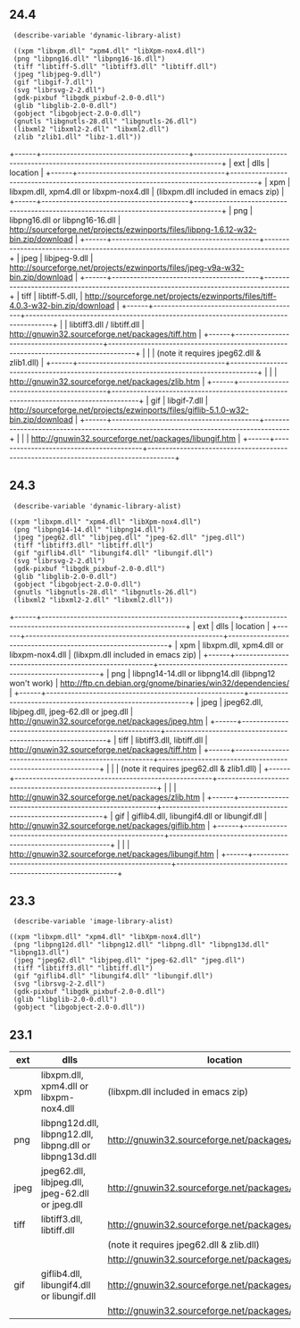 ## 24.4

```elisp
 (describe-variable 'dynamic-library-alist)
```

```elisp
 ((xpm "libxpm.dll" "xpm4.dll" "libXpm-nox4.dll")
 (png "libpng16.dll" "libpng16-16.dll")
 (tiff "libtiff-5.dll" "libtiff3.dll" "libtiff.dll")
 (jpeg "libjpeg-9.dll")
 (gif "libgif-7.dll")
 (svg "librsvg-2-2.dll")
 (gdk-pixbuf "libgdk_pixbuf-2.0-0.dll")
 (glib "libglib-2.0-0.dll")
 (gobject "libgobject-2.0-0.dll")
 (gnutls "libgnutls-28.dll" "libgnutls-26.dll")
 (libxml2 "libxml2-2.dll" "libxml2.dll")
 (zlib "zlib1.dll" "libz-1.dll"))
```

+------+-----------------------------------------+-------------------------------------------------------------------------------------+
| ext  | dlls                                    | location                                                                            |
+------+-----------------------------------------+-------------------------------------------------------------------------------------+
| xpm  | libxpm.dll, xpm4.dll or libxpm-nox4.dll | (libxpm.dll included in emacs zip)                                                  |
+------+-----------------------------------------+-------------------------------------------------------------------------------------+
| png  | libpng16.dll or libpng16-16.dll         | http://sourceforge.net/projects/ezwinports/files/libpng-1.6.12-w32-bin.zip/download |
+------+-----------------------------------------+-------------------------------------------------------------------------------------+
| jpeg | libjpeg-9.dll                           | http://sourceforge.net/projects/ezwinports/files/jpeg-v9a-w32-bin.zip/download      |
+------+-----------------------------------------+-------------------------------------------------------------------------------------+
| tiff | libtiff-5.dll,                          | http://sourceforge.net/projects/ezwinports/files/tiff-4.0.3-w32-bin.zip/download    |
+------+-----------------------------------------+-------------------------------------------------------------------------------------+
|      | libtiff3.dll / libtiff.dll              | http://gnuwin32.sourceforge.net/packages/tiff.htm                                   |
+------+-----------------------------------------+-------------------------------------------------------------------------------------+
|      |                                         | (note it requires jpeg62.dll & zlib1.dll)                                           |
+------+-----------------------------------------+-------------------------------------------------------------------------------------+
|      |                                         | http://gnuwin32.sourceforge.net/packages/zlib.htm                                   |
+------+-----------------------------------------+-------------------------------------------------------------------------------------+
| gif  | libgif-7.dll                            | http://sourceforge.net/projects/ezwinports/files/giflib-5.1.0-w32-bin.zip/download  |
+------+-----------------------------------------+-------------------------------------------------------------------------------------+
|      |                                         | http://gnuwin32.sourceforge.net/packages/libungif.htm                               |
+------+-----------------------------------------+-------------------------------------------------------------------------------------+

## 24.3

```elisp
 (describe-variable 'dynamic-library-alist)
```

```elisp
((xpm "libxpm.dll" "xpm4.dll" "libXpm-nox4.dll")
 (png "libpng14-14.dll" "libpng14.dll")
 (jpeg "jpeg62.dll" "libjpeg.dll" "jpeg-62.dll" "jpeg.dll")
 (tiff "libtiff3.dll" "libtiff.dll")
 (gif "giflib4.dll" "libungif4.dll" "libungif.dll")
 (svg "librsvg-2-2.dll")
 (gdk-pixbuf "libgdk_pixbuf-2.0-0.dll")
 (glib "libglib-2.0-0.dll")
 (gobject "libgobject-2.0-0.dll")
 (gnutls "libgnutls-28.dll" "libgnutls-26.dll")
 (libxml2 "libxml2-2.dll" "libxml2.dll"))
```

+------+-------------------------------------------------------+-------------------------------------------------------------+
| ext  | dlls                                                  | location                                                    |
+------+-------------------------------------------------------+-------------------------------------------------------------+
| xpm  | libxpm.dll, xpm4.dll or libxpm-nox4.dll               | (libxpm.dll included in emacs zip)                          |
+------+-------------------------------------------------------+-------------------------------------------------------------+
| png  | libpng14-14.dll or libpng14.dll (libpng12 won't work) | http://ftp.cn.debian.org/gnome/binaries/win32/dependencies/ |
+------+-------------------------------------------------------+-------------------------------------------------------------+
| jpeg | jpeg62.dll, libjpeg.dll, jpeg-62.dll or jpeg.dll      | http://gnuwin32.sourceforge.net/packages/jpeg.htm           |
+------+-------------------------------------------------------+-------------------------------------------------------------+
| tiff | libtiff3.dll, libtiff.dll                             | http://gnuwin32.sourceforge.net/packages/tiff.htm           |
+------+-------------------------------------------------------+-------------------------------------------------------------+
|      |                                                       | (note it requires jpeg62.dll & zlib1.dll)                   |
+------+-------------------------------------------------------+-------------------------------------------------------------+
|      |                                                       | http://gnuwin32.sourceforge.net/packages/zlib.htm           |
+------+-------------------------------------------------------+-------------------------------------------------------------+
| gif  | giflib4.dll, libungif4.dll or libungif.dll            | http://gnuwin32.sourceforge.net/packages/giflib.htm         |
+------+-------------------------------------------------------+-------------------------------------------------------------+
|      |                                                       | http://gnuwin32.sourceforge.net/packages/libungif.htm       |
+------+-------------------------------------------------------+-------------------------------------------------------------+


## 23.3

```elisp
 (describe-variable 'image-library-alist)
```

```elisp
((xpm "libxpm.dll" "xpm4.dll" "libXpm-nox4.dll")
 (png "libpng12d.dll" "libpng12.dll" "libpng.dll" "libpng13d.dll" "libpng13.dll")
 (jpeg "jpeg62.dll" "libjpeg.dll" "jpeg-62.dll" "jpeg.dll")
 (tiff "libtiff3.dll" "libtiff.dll")
 (gif "giflib4.dll" "libungif4.dll" "libungif.dll")
 (svg "librsvg-2-2.dll")
 (gdk-pixbuf "libgdk_pixbuf-2.0-0.dll")
 (glib "libglib-2.0-0.dll")
 (gobject "libgobject-2.0-0.dll"))
```


## 23.1

| ext  | dlls                                                     | location                                              |
|------|----------------------------------------------------------|-------------------------------------------------------|
| xpm  | libxpm.dll, xpm4.dll or libxpm-nox4.dll                  | (libxpm.dll included in emacs zip)                    |
| png  | libpng12d.dll, libpng12.dll, libpng.dll or libpng13d.dll | http://gnuwin32.sourceforge.net/packages/libpng.htm   |
| jpeg | jpeg62.dll, libjpeg.dll, jpeg-62.dll or jpeg.dll         | http://gnuwin32.sourceforge.net/packages/jpeg.htm     |
| tiff | libtiff3.dll, libtiff.dll                                | http://gnuwin32.sourceforge.net/packages/tiff.htm     |
|      |                                                          | (note it requires jpeg62.dll & zlib.dll)              |
|      |                                                          | http://gnuwin32.sourceforge.net/packages/zlib.htm     |
| gif  | giflib4.dll, libungif4.dll or libungif.dll               | http://gnuwin32.sourceforge.net/packages/giflib.htm   |
|      |                                                          | http://gnuwin32.sourceforge.net/packages/libungif.htm |
